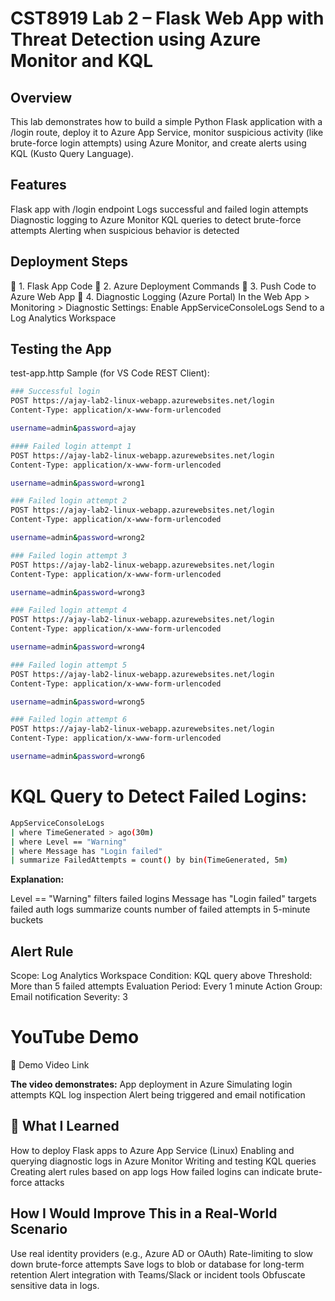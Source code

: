 # CST8919 Lab 2 – Flask Web App with Threat Detection using Azure Monitor and KQL
## Overview
This lab demonstrates how to build a simple Python Flask application with a /login route, deploy it to Azure App Service, monitor suspicious activity (like brute-force login attempts) using Azure Monitor, and create alerts using KQL (Kusto Query Language).

## Features
Flask app with /login endpoint
Logs successful and failed login attempts
Diagnostic logging to Azure Monitor
KQL queries to detect brute-force attempts
Alerting when suspicious behavior is detected

## Deployment Steps
🔹 1. Flask App Code
🔹 2. Azure Deployment Commands
🔹 3. Push Code to Azure Web App
🔹 4. Diagnostic Logging (Azure Portal)
In the Web App > Monitoring > Diagnostic Settings:
Enable AppServiceConsoleLogs
Send to a Log Analytics Workspace

## Testing the App
test-app.http Sample (for VS Code REST Client):
```sh
### Successful login
POST https://ajay-lab2-linux-webapp.azurewebsites.net/login
Content-Type: application/x-www-form-urlencoded

username=admin&password=ajay

#### Failed login attempt 1
POST https://ajay-lab2-linux-webapp.azurewebsites.net/login
Content-Type: application/x-www-form-urlencoded

username=admin&password=wrong1

### Failed login attempt 2
POST https://ajay-lab2-linux-webapp.azurewebsites.net/login
Content-Type: application/x-www-form-urlencoded

username=admin&password=wrong2

### Failed login attempt 3
POST https://ajay-lab2-linux-webapp.azurewebsites.net/login
Content-Type: application/x-www-form-urlencoded

username=admin&password=wrong3

### Failed login attempt 4
POST https://ajay-lab2-linux-webapp.azurewebsites.net/login
Content-Type: application/x-www-form-urlencoded

username=admin&password=wrong4

### Failed login attempt 5
POST https://ajay-lab2-linux-webapp.azurewebsites.net/login
Content-Type: application/x-www-form-urlencoded

username=admin&password=wrong5

### Failed login attempt 6
POST https://ajay-lab2-linux-webapp.azurewebsites.net/login
Content-Type: application/x-www-form-urlencoded

username=admin&password=wrong6

```

# KQL Query to Detect Failed Logins:
```sh
AppServiceConsoleLogs
| where TimeGenerated > ago(30m)
| where Level == "Warning"
| where Message has "Login failed"
| summarize FailedAttempts = count() by bin(TimeGenerated, 5m)
```
**Explanation:**

Level == "Warning" filters failed logins
Message has "Login failed" targets failed auth logs
summarize counts number of failed attempts in 5-minute buckets

## Alert Rule
Scope: Log Analytics Workspace
Condition: KQL query above
Threshold: More than 5 failed attempts
Evaluation Period: Every 1 minute
Action Group: Email notification
Severity: 3

# YouTube Demo
🔗 Demo Video Link

**The video demonstrates:**
App deployment in Azure
Simulating login attempts
KQL log inspection
Alert being triggered and email notification


## 💬 What I Learned
How to deploy Flask apps to Azure App Service (Linux)
Enabling and querying diagnostic logs in Azure Monitor
Writing and testing KQL queries
Creating alert rules based on app logs
How failed logins can indicate brute-force attacks

## How I Would Improve This in a Real-World Scenario
Use real identity providers (e.g., Azure AD or OAuth)
Rate-limiting to slow down brute-force attempts
Save logs to blob or database for long-term retention
Alert integration with Teams/Slack or incident tools
Obfuscate sensitive data in logs.
